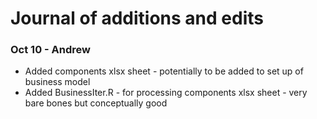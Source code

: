 # Journal of additions and edits

### Oct 10 - Andrew
- Added components xlsx sheet - potentially to be added to set up of business model
- Added BusinessIter.R - for processing components xlsx sheet - very bare bones but conceptually good
